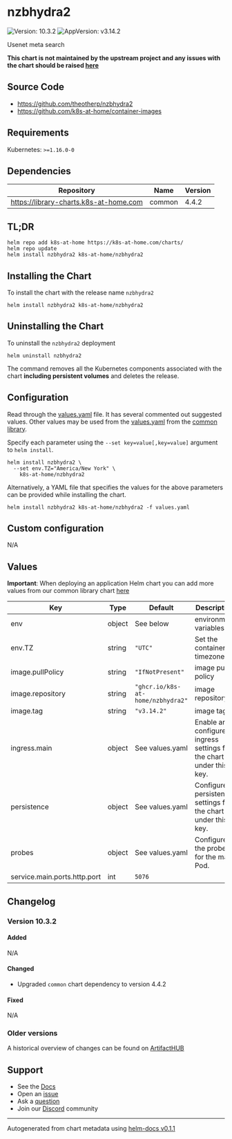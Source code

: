 # nzbhydra2

![Version: 10.3.2](https://img.shields.io/badge/Version-10.3.2-informational?style=flat-square) ![AppVersion: v3.14.2](https://img.shields.io/badge/AppVersion-v3.14.2-informational?style=flat-square)

Usenet meta search

**This chart is not maintained by the upstream project and any issues with the chart should be raised [here](https://github.com/k8s-at-home/charts/issues/new/choose)**

## Source Code

* <https://github.com/theotherp/nzbhydra2>
* <https://github.com/k8s-at-home/container-images>

## Requirements

Kubernetes: `>=1.16.0-0`

## Dependencies

| Repository | Name | Version |
|------------|------|---------|
| https://library-charts.k8s-at-home.com | common | 4.4.2 |

## TL;DR

```console
helm repo add k8s-at-home https://k8s-at-home.com/charts/
helm repo update
helm install nzbhydra2 k8s-at-home/nzbhydra2
```

## Installing the Chart

To install the chart with the release name `nzbhydra2`

```console
helm install nzbhydra2 k8s-at-home/nzbhydra2
```

## Uninstalling the Chart

To uninstall the `nzbhydra2` deployment

```console
helm uninstall nzbhydra2
```

The command removes all the Kubernetes components associated with the chart **including persistent volumes** and deletes the release.

## Configuration

Read through the [values.yaml](./values.yaml) file. It has several commented out suggested values.
Other values may be used from the [values.yaml](https://github.com/k8s-at-home/library-charts/tree/main/charts/stable/common/values.yaml) from the [common library](https://github.com/k8s-at-home/library-charts/tree/main/charts/stable/common).

Specify each parameter using the `--set key=value[,key=value]` argument to `helm install`.

```console
helm install nzbhydra2 \
  --set env.TZ="America/New York" \
    k8s-at-home/nzbhydra2
```

Alternatively, a YAML file that specifies the values for the above parameters can be provided while installing the chart.

```console
helm install nzbhydra2 k8s-at-home/nzbhydra2 -f values.yaml
```

## Custom configuration

N/A

## Values

**Important**: When deploying an application Helm chart you can add more values from our common library chart [here](https://github.com/k8s-at-home/library-charts/tree/main/charts/stable/common)

| Key | Type | Default | Description |
|-----|------|---------|-------------|
| env | object | See below | environment variables. |
| env.TZ | string | `"UTC"` | Set the container timezone |
| image.pullPolicy | string | `"IfNotPresent"` | image pull policy |
| image.repository | string | `"ghcr.io/k8s-at-home/nzbhydra2"` | image repository |
| image.tag | string | `"v3.14.2"` | image tag |
| ingress.main | object | See values.yaml | Enable and configure ingress settings for the chart under this key. |
| persistence | object | See values.yaml | Configure persistence settings for the chart under this key. |
| probes | object | See values.yaml | Configures the probes for the main Pod. |
| service.main.ports.http.port | int | `5076` |  |

## Changelog

### Version 10.3.2

#### Added

N/A

#### Changed

* Upgraded `common` chart dependency to version 4.4.2

#### Fixed

N/A

### Older versions

A historical overview of changes can be found on [ArtifactHUB](https://artifacthub.io/packages/helm/k8s-at-home/nzbhydra2?modal=changelog)

## Support

- See the [Docs](https://docs.k8s-at-home.com/our-helm-charts/getting-started/)
- Open an [issue](https://github.com/k8s-at-home/charts/issues/new/choose)
- Ask a [question](https://github.com/k8s-at-home/organization/discussions)
- Join our [Discord](https://discord.gg/sTMX7Vh) community

----------------------------------------------
Autogenerated from chart metadata using [helm-docs v0.1.1](https://github.com/k8s-at-home/helm-docs/releases/v0.1.1)
